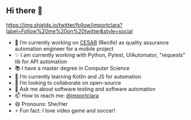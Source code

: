 ## Hi there 👋

https://img.shields.io/twitter/follow/importclara?label=Follow%20me%20on%20twitter&style=social


- 🔭 I’m currently working on [CESAR](https://www.cesar.org.br/) (Recife) as quality assurance automation engineer for a mobile project
- ✨ I am currently working with Python, Pytest, UIAutomator, "requests" lib for API automation
- 📚 I have a master degree in Computer Science
- 🌱 I’m currently learning Kotlin and JS for automation
- 👯 I’m looking to collaborate on open-source
- 💬 Ask me about software testing and software automation
- 📫 How to reach me: [@importclara](https://twitter.com/importclara)
- 😄 Pronouns: She/Her
- ⚡ Fun fact: I love video game and soccer!
